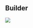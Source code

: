 ## Builder

[![](https://i.ytimg.com/vi/YlTEk5gd3yg/0.jpg)](https://www.youtube.com/watch?v=YlTEk5gd3yg)
